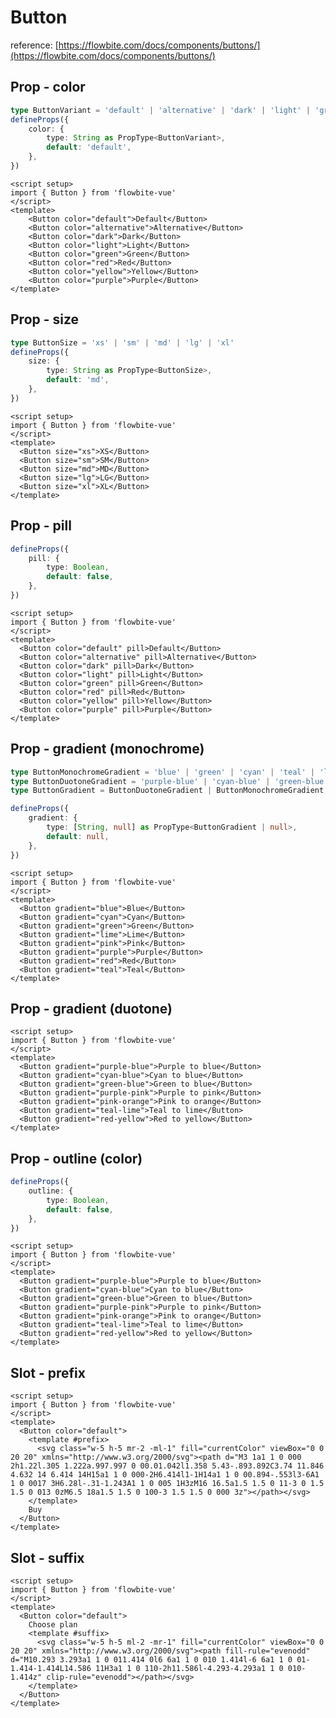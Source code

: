 <script setup>
import ButtonColorExample from './examples/ButtonColorExample.vue';
import ButtonSizeExample from './examples/ButtonSizeExample.vue';
import ButtonPillExample from './examples/ButtonPillExample.vue';
import ButtonGradientMonochromeExample from './examples/ButtonGradientMonochromeExample.vue';
import ButtonGradientDuotoneExample from './examples/ButtonGradientDuotoneExample.vue';
import ButtonOutlineColorExample from './examples/ButtonOutlineColorExample.vue';
import ButtonPrefixExample from './examples/ButtonPrefixExample.vue';
import ButtonSuffixExample from './examples/ButtonSuffixExample.vue';
</script>

# Button

reference: [https://flowbite.com/docs/components/buttons/](https://flowbite.com/docs/components/buttons/)

## Prop - color

```typescript
type ButtonVariant = 'default' | 'alternative' | 'dark' | 'light' | 'green' | 'red' | 'yellow' | 'purple'
defineProps({
    color: {
        type: String as PropType<ButtonVariant>,
        default: 'default',
    }, 
})
```


<ButtonColorExample />

```vue
<script setup>
import { Button } from 'flowbite-vue'
</script>
<template>
    <Button color="default">Default</Button>
    <Button color="alternative">Alternative</Button>
    <Button color="dark">Dark</Button>
    <Button color="light">Light</Button>
    <Button color="green">Green</Button>
    <Button color="red">Red</Button>
    <Button color="yellow">Yellow</Button>
    <Button color="purple">Purple</Button>
</template>
```


## Prop - size

```typescript
type ButtonSize = 'xs' | 'sm' | 'md' | 'lg' | 'xl'
defineProps({
    size: {
        type: String as PropType<ButtonSize>,
        default: 'md',
    },
})
```


<ButtonSizeExample />

```vue
<script setup>
import { Button } from 'flowbite-vue'
</script>
<template>
  <Button size="xs">XS</Button>
  <Button size="sm">SM</Button>
  <Button size="md">MD</Button>
  <Button size="lg">LG</Button>
  <Button size="xl">XL</Button>
</template>
```

## Prop - pill

```typescript
defineProps({
    pill: {
        type: Boolean,
        default: false,
    },
})
```


<ButtonPillExample />

```vue
<script setup>
import { Button } from 'flowbite-vue'
</script>
<template>
  <Button color="default" pill>Default</Button>
  <Button color="alternative" pill>Alternative</Button>
  <Button color="dark" pill>Dark</Button>
  <Button color="light" pill>Light</Button>
  <Button color="green" pill>Green</Button>
  <Button color="red" pill>Red</Button>
  <Button color="yellow" pill>Yellow</Button>
  <Button color="purple" pill>Purple</Button>
</template>
```

## Prop - gradient (monochrome)

```typescript
type ButtonMonochromeGradient = 'blue' | 'green' | 'cyan' | 'teal' | 'lime' | 'red' | 'pink' | 'purple'
type ButtonDuotoneGradient = 'purple-blue' | 'cyan-blue' | 'green-blue' | 'purple-pink' | 'pink-orange' | 'teal-lime' | 'red-yellow'
type ButtonGradient = ButtonDuotoneGradient | ButtonMonochromeGradient

defineProps({
    gradient: {
        type: [String, null] as PropType<ButtonGradient | null>,
        default: null,
    },
})
```


<ButtonGradientMonochromeExample />

```vue
<script setup>
import { Button } from 'flowbite-vue'
</script>
<template>
  <Button gradient="blue">Blue</Button>
  <Button gradient="cyan">Cyan</Button>
  <Button gradient="green">Green</Button>
  <Button gradient="lime">Lime</Button>
  <Button gradient="pink">Pink</Button>
  <Button gradient="purple">Purple</Button>
  <Button gradient="red">Red</Button>
  <Button gradient="teal">Teal</Button>
</template>
```


## Prop - gradient  (duotone)

<ButtonGradientDuotoneExample />

```vue
<script setup>
import { Button } from 'flowbite-vue'
</script>
<template>
  <Button gradient="purple-blue">Purple to blue</Button>
  <Button gradient="cyan-blue">Cyan to blue</Button>
  <Button gradient="green-blue">Green to blue</Button>
  <Button gradient="purple-pink">Purple to pink</Button>
  <Button gradient="pink-orange">Pink to orange</Button>
  <Button gradient="teal-lime">Teal to lime</Button>
  <Button gradient="red-yellow">Red to yellow</Button>
</template>
```

## Prop - outline (color)

```typescript
defineProps({
    outline: {
        type: Boolean,
        default: false,
    },
})
```


<ButtonOutlineColorExample />

```vue
<script setup>
import { Button } from 'flowbite-vue'
</script>
<template>
  <Button gradient="purple-blue">Purple to blue</Button>
  <Button gradient="cyan-blue">Cyan to blue</Button>
  <Button gradient="green-blue">Green to blue</Button>
  <Button gradient="purple-pink">Purple to pink</Button>
  <Button gradient="pink-orange">Pink to orange</Button>
  <Button gradient="teal-lime">Teal to lime</Button>
  <Button gradient="red-yellow">Red to yellow</Button>
</template>
```


## Slot - prefix

<ButtonPrefixExample />

```vue
<script setup>
import { Button } from 'flowbite-vue'
</script>
<template>
  <Button color="default">
    <template #prefix>
      <svg class="w-5 h-5 mr-2 -ml-1" fill="currentColor" viewBox="0 0 20 20" xmlns="http://www.w3.org/2000/svg"><path d="M3 1a1 1 0 000 2h1.22l.305 1.222a.997.997 0 00.01.042l1.358 5.43-.893.892C3.74 11.846 4.632 14 6.414 14H15a1 1 0 000-2H6.414l1-1H14a1 1 0 00.894-.553l3-6A1 1 0 0017 3H6.28l-.31-1.243A1 1 0 005 1H3zM16 16.5a1.5 1.5 0 11-3 0 1.5 1.5 0 013 0zM6.5 18a1.5 1.5 0 100-3 1.5 1.5 0 000 3z"></path></svg>
    </template>
    Buy
  </Button>
</template>
```

## Slot - suffix

<ButtonSuffixExample />

```vue
<script setup>
import { Button } from 'flowbite-vue'
</script>
<template>
  <Button color="default">
    Choose plan
    <template #suffix>
      <svg class="w-5 h-5 ml-2 -mr-1" fill="currentColor" viewBox="0 0 20 20" xmlns="http://www.w3.org/2000/svg"><path fill-rule="evenodd" d="M10.293 3.293a1 1 0 011.414 0l6 6a1 1 0 010 1.414l-6 6a1 1 0 01-1.414-1.414L14.586 11H3a1 1 0 110-2h11.586l-4.293-4.293a1 1 0 010-1.414z" clip-rule="evenodd"></path></svg>
    </template>
  </Button>
</template>
```
